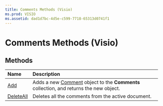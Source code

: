 ```yaml
---
title: Comments Methods (Visio)
ms.prod: VISIO
ms.assetid: dad1d7bc-4d5e-c599-7718-65313d0741f1
---
```



# Comments Methods (Visio)

## Methods



|**Name**|**Description**|
|:-----|:-----|
|[Add](comments-add-method-visio.md)|Adds a new [Comment](comment-object-visio.md) object to the **Comments** collection, and returns the new object.|
|[DeleteAll](comments-deleteall-method-visio.md)|Deletes all the comments from the active document.|

